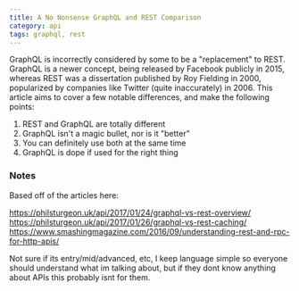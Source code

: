 ```yaml
---
title: A No Nonsense GraphQL and REST Comparison
category: api
tags: graphql, rest
---
```


GraphQL is incorrectly considered by some to be a "replacement" to REST. GraphQL is a newer concept, being released by Facebook publicly in 2015, whereas REST was a dissertation published by Roy Fielding in 2000, popularized by companies like Twitter (quite inaccurately) in 2006.
This article aims to cover a few notable differences, and make the following points:

1. REST and GraphQL are totally different
2. GraphQL isn't a magic bullet, nor is it "better"
3. You can definitely use both at the same time
4. GraphQL is dope if used for the right thing

### Notes

Based off of the articles here:

https://philsturgeon.uk/api/2017/01/24/graphql-vs-rest-overview/
https://philsturgeon.uk/api/2017/01/26/graphql-vs-rest-caching/
https://www.smashingmagazine.com/2016/09/understanding-rest-and-rpc-for-http-apis/

Not sure if its entry/mid/advanced, etc, I keep language simple so everyone should understand what im talking about, but if they dont know anything about APIs this probably isnt for them.
